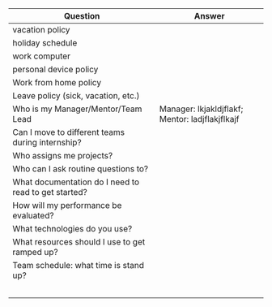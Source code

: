 | Question                                             | Answer                                          |
|------------------------------------------------------|-------------------------------------------------|
| vacation policy                                      |                                                 |
| holiday schedule                                     |                                                 |
| work computer                                        |                                                 |
| personal device policy                               |                                                 |
| Work from home policy                                |                                                 |
| Leave policy (sick, vacation, etc.)                  |                                                 |
| Who is my Manager/Mentor/Team Lead                   | Manager: lkjakldjflakf; Mentor: ladjflakjflkajf |
| Can I move to different teams during internship?     |                                                 |
| Who assigns me projects?                             |                                                 |
| Who can I ask routine questions to?                  |                                                 |
| What documentation do I need to read to get started? |                                                 |
| How will my performance be evaluated?                |                                                 |
| What technologies do you use?                        |                                                 |
| What resources should I use to get ramped up?        |                                                 |
| Team schedule: what time is stand up?                |                                                 |
|                                                      |                                                 |
|                                                      |                                                 |
|                                                      |                                                 |
|                                                      |                                                 |
|                                                      |                                                 |
